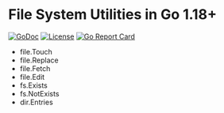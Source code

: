 # File System Utilities in Go 1.18+ 

[![GoDoc](https://godoc.org/github.com/rwxrob/fs?status.svg)](https://godoc.org/github.com/rwxrob/fs)
[![License](https://img.shields.io/badge/license-Apache2-brightgreen.svg)](LICENSE)
[![Go Report
Card](https://goreportcard.com/badge/github.com/rwxrob/fs)](https://goreportcard.com/report/github.com/rwxrob/fs)

* file.Touch
* file.Replace
* file.Fetch
* file.Edit
* fs.Exists
* fs.NotExists
* dir.Entries 
